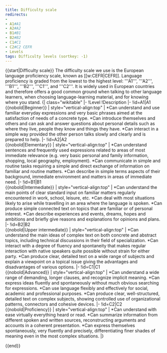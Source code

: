 ```yaml
---
title: Difficulty scale
redirects:
-
- A1#A1
- A2#A2
- B1#B1
- B2#B2
- C1#C1
- C2#C2 CEFR
- Levels
tags: Difficulty levels (sortkey: -1)
---
```


{{start|Difficulty scale}}
The difficulty scale we use is the European language proficiency scale, known as [[w:CEFR|CEFR]]. Language proficiency is graded from the lowest to the highest level: '''A1''', '''A2''', '''B1''', '''B2''', '''C1''', and '''C2'''. It is widely used in European countries and therefore offers a good common ground when talking to other language learners, when choosing language-learning material, and for knowing where you stand.
{| class="wikitable"
|-
!Level
!Description
|-
!id=A1|A1<br>{{nobold|Beginner}}
| style="vertical-align:top" |
*Can understand and use familiar everyday expressions and very basic phrases aimed at the satisfaction of needs of a concrete type.
*Can introduce themselves and others and can ask and answer questions about personal details such as where they live, people they know and things they have.
*Can interact in a simple way provided the other person talks slowly and clearly and is prepared to help.
|-
!id=A2|A2<br>{{nobold|Elementary}}
| style="vertical-align:top" |
*Can understand sentences and frequently used expressions related to areas of most immediate relevance (e.g. very basic personal and family information, shopping, local geography, employment).
*Can communicate in simple and routine tasks requiring a simple and direct exchange of information on familiar and routine matters.
*Can describe in simple terms aspects of their background, immediate environment and matters in areas of immediate need.
|-
!id=B1|B1<br>{{nobold|Intermediate}}
| style="vertical-align:top" |
*Can understand the main points of clear standard input on familiar matters regularly encountered in work, school, leisure, etc.
*Can deal with most situations likely to arise while travelling in an area where the language is spoken.
*Can produce simple connected text on topics that are familiar or of personal interest.
*Can describe experiences and events, dreams, hopes and ambitions and briefly give reasons and explanations for opinions and plans.
|-
!id=B2|B2<br>{{nobold|Upper intermediate}}
| style="vertical-align:top" |
*Can understand the main ideas of complex text on both concrete and abstract topics, including technical discussions in their field of specialization.
*Can interact with a degree of fluency and spontaneity that makes regular interaction with native speakers quite possible without strain for either party.
*Can produce clear, detailed text on a wide range of subjects and explain a viewpoint on a topical issue giving the advantages and disadvantages of various options.
|-
!id=C1|C1<br>{{nobold|Advanced}}
| style="vertical-align:top" |
*Can understand a wide range of demanding, longer clauses, and recognize implicit meaning.
*Can express ideas fluently and spontaneously without much obvious searching for expressions.
*Can use language flexibly and effectively for social, academic and professional purposes.
*Can produce clear, well-structured, detailed text on complex subjects, showing controlled use of organizational patterns, connectors and cohesive devices.
|-
!id=C2|C2<br>{{nobold|Proficiency}}
| style="vertical-align:top" |
*Can understand with ease virtually everything heard or read.
*Can summarize information from different spoken and written sources, reconstructing arguments and accounts in a coherent presentation.
*Can express themselves spontaneously, very fluently and precisely, differentiating finer shades of meaning even in the most complex situations.
|}

{{end}}


<!--<noinclude>{{ccbysa}}</noinclude>-->